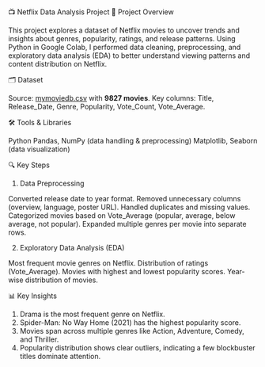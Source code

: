 📺 Netflix Data Analysis Project
📌 Project Overview

 This project explores a dataset of Netflix movies to uncover trends and insights about genres, popularity, ratings, and release patterns. Using Python in Google    Colab, I performed data cleaning, preprocessing, and exploratory data analysis (EDA) to better understand viewing patterns and content distribution on Netflix.

🗂 Dataset

 Source: [mymoviedb.csv](mymoviedb.csv) with **9827 movies**. 
 Key columns: Title, Release_Date, Genre, Popularity, Vote_Count, Vote_Average.

🛠 Tools & Libraries

 Python
 Pandas, NumPy (data handling & preprocessing)
 Matplotlib, Seaborn (data visualization)

🔍 Key Steps

1. Data Preprocessing

  Converted release date to year format.
  Removed unnecessary columns (overview, language, poster URL).
  Handled duplicates and missing values.
  Categorized movies based on Vote_Average (popular, average, below average, not popular).
  Expanded multiple genres per movie into separate rows.
 
2. Exploratory Data Analysis (EDA)

  Most frequent movie genres on Netflix.
  Distribution of ratings (Vote_Average).
  Movies with highest and lowest popularity scores.
  Year-wise distribution of movies.

📊 Key Insights

1. Drama is the most frequent genre on Netflix.
2. Spider-Man: No Way Home (2021) has the highest popularity score.
3. Movies span across multiple genres like Action, Adventure, Comedy, and Thriller.
4. Popularity distribution shows clear outliers, indicating a few blockbuster titles dominate attention.
